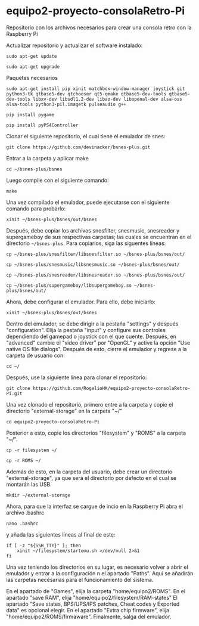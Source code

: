 # equipo2-proyecto-consolaRetro-Pi
 Repositorio con los archivos necesarios para crear una consola retro con la Raspberry Pi

Actualizar repositorio y actualizar el software instalado:

<pre><code>sudo apt-get update</code></pre>
<pre><code>sudo apt-get upgrade</code></pre>

Paquetes necesarios

<pre><code>sudo apt-get install pip xinit matchbox-window-manager joystick git python3-tk qtbase5-dev qtchooser qt5-qmake qtbase5-dev-tools qtbase5-dev-tools libxv-dev libsdl1.2-dev libao-dev libopenal-dev alsa-oss alsa-tools python3-pil.imagetk pulseaudio g++</code></pre>
<pre><code>pip install pygame</code></pre>
<pre><code>pip install pyPS4Controller</code></pre>

Clonar el siguiente repositorio, el cual tiene el emulador de snes:

<pre><code>git clone https://github.com/devinacker/bsnes-plus.git</code></pre>

Entrar a la carpeta y aplicar make

<pre><code>cd ~/bsnes-plus/bsnes</code></pre>

Luego compile con el siguiente comando:
<pre><code>make</code></pre>

Una vez compilado el emulador, puede ejecutarse con el siguiente comando para probarlo:
<pre><code>xinit ~/bsnes-plus/bsnes/out/bsnes</code></pre>

Después, debe copiar los archivos snesfilter, snesmusic, snesreader y supergameboy de sus respectivas carpetas; las cuales se encuentran en el directorio <code>~/bsnes-plus</code>. Para copiarlos, siga las siguentes líneas:
<pre><code>cp ~/bsnes-plus/snesfilter/libsnesfilter.so ~/bsnes-plus/bsnes/out/</code></pre>
<pre><code>cp ~/bsnes-plus/snesmusic/libsnesmusic.so ~/bsnes-plus/bsnes/out/</code></pre>
<pre><code>cp ~/bsnes-plus/snesreader/libsnesreader.so ~/bsnes-plus/bsnes/out/</code></pre>
<pre><code>cp ~/bsnes-plus/supergameboy/libsupergameboy.so ~/bsnes-plus/bsnes/out/</code></pre>

Ahora, debe configurar el emulador. Para ello, debe iniciarlo:
<pre><code>xinit ~/bsnes-plus/bsnes/out/bsnes</code></pre>

Dentro del emulador, se debe dirigir a la pestaña "settings" y después "configuration". Elija la pestaña "input" y configure sus controles dependiendo del gamepad o joystick con el que cuente. Después, en "advanced" cambie el "video driver" por "OpenGL" y active la opción "Use native OS file dialogs".
Después de esto, cierre el emulador y regrese a la carpeta de usuario con:
<pre><code>cd ~/</code></pre>

Después, use la siguiente línea para clonar el repositorio:
<pre><code>git clone https://github.com/RogelioHK/equipo2-proyecto-consolaRetro-Pi.git</code></pre>

Una vez clonado el repositorio, primero entre a la carpeta y copie el directorio "external-storage" en la carpeta "~/"
<pre><code>cd equipo2-proyecto-consolaRetro-Pi</code></pre>

Posterior a esto,  copie los directorios "filesystem" y "ROMS" a la carpeta "~/".
<pre><code>cp -r filesystem ~/</code></pre>
<pre><code>cp -r ROMS ~/</code></pre>

Además de esto, en la carpeta del usuario, debe crear un directorio "external-storage", ya que será el directorio por defecto en el cual se montarán las USB.
<pre><code>mkdir ~/external-storage</code></pre>

Ahora, para que la interfaz se cargue de incio en la Raspberry Pi abra el archivo .bashrc
<pre><code>nano .bashrc</code></pre>

y añada las siguientes líneas al final de este:

<pre><code>if [ -z "${SSH_TTY}" ]; then
	xinit ~/filesystem/startemu.sh >/dev/null 2>&1
fi</code></pre>

Una vez teniendo los directorios en su lugar, es necesario volver a abrir el emulador y entrar a la configuración n el apartado "Paths". Aquí se añadirán las carpetas necesarias para el funcionamiento del sistema.

En el apartado de "Games", elija la carpeta "home/equipo2/ROMS".
En el apartado "save RAM", elija "home/equipo2/filesystem/RAM-states"
El apartado "Save states, BPS/UPS/IPS patches, Cheat codes y Exported data" es opcional elegir.
En el apartado "Extra chip firmware", elija "home/equipo2/ROMS/firmaware".
Finalmente, salga del emulador.
<pre><code></code></pre>
